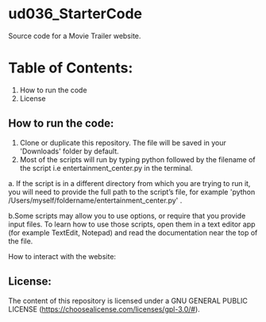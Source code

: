 # ud036_StarterCode
Source code for a Movie Trailer website.

# Table of Contents:
1. How to run the code
2. License


## How to run the code:

1. Clone or duplicate this repository. The file will be saved in your 'Downloads' folder by default.
2. Most of the scripts will run by typing python followed by the filename of the script i.e entertainment_center.py in the terminal.

a. If the script is in a different directory from which you are trying to run it, you will need to provide the full path to the script’s file, for example 'python /Users/myself/foldername/entertainment_center.py' .

b.Some scripts may allow you to use options, or require that you provide input files. To learn how to use those scripts, open them in a text editor app (for example TextEdit, Notepad) and read the documentation near the top of the file.

   How to interact with the website:

## License:
   The content of this repository is licensed under a GNU GENERAL PUBLIC LICENSE (https://choosealicense.com/licenses/gpl-3.0/#).
